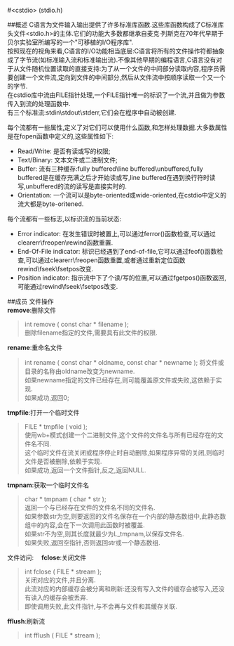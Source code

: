 #<cstdio\> (stdio.h)

##概述
C语言为文件输入输出提供了许多标准库函数.这些库函数构成了C标准库头文件<stdio.h\>的主体.它们的功能大多数都继承自麦克·列斯克在70年代早期于贝尔实验室所编写的一个"可移植的I/O程序库".  
按照现在的视角来看,C语言的I/O功能相当底层:C语言将所有的文件操作符都抽象成了字节流(如标准输入流和标准输出流).不像其他早期的编程语言,C语言没有对于从文件随机位置读取的直接支持:为了从一个文件的中间部分读取内容,程序员需要创建一个文件流,定向到文件的中间部分,然后从文件流中按顺序读取一个又一个的字节.  
在cstdio库中流由FILE指针处理,一个FILE指针唯一的标识了一个流,并且做为参数传入到流的处理函数中.  
有三个标准流:stdin\stdout\stderr,它们会在程序中自动被创建.  

每个流都有一些属性,定义了对它们可以使用什么函数,和怎样处理数据.大多数属性是在fopen函数中定义的,这些属性如下:  
*   Read/Write: 是否有读或写的权限;  
*   Text/Binary: 文本文件或二进制文件;  
*   Buffer: 流有三种缓存:fully buffered\line buffered\unbuffered,fully buffered是在缓存充满之后才开始读或写,line buffered在遇到换行符时读写,unbuffered的流的读写是直接实时的.  
*   Orientation: 一个流可以是byte-oriented或wide-oriented,在cstdio中定义的流大都是byte-oritened.  

每个流都有一些标志,以标识流的当前状态:  
*   Error indicator: 在发生错误时被置上,可以通过ferror()函数检查,可以通过clearerr\freopen\rewind函数重置.  
*   End-Of-File indicator: 标识已经遇到了end-of-file,它可以通过feof()函数检查,可以通过clearerr\freopen函数重置,或者通过重新定位函数rewind\fseek\fsetpos改变.  
*   Position indicator: 指示流中下了个读/写的位置,可以通过fgetpos()函数返回,可能通过rewind\fseek\fsetpos改变.  

##成员
文件操作  
**remove**:删除文件  
>   int remove ( const char * filename );  
>   删除filename指定的文件,需要具有此文件的权限.  

**rename**:重命名文件  
>   int rename ( const char * oldname, const char * newname );
>   将文件或目录的名称由oldname改变为newname.  
>   如果newname指定的文件已经存在,则可能覆盖原文件或失败,这依赖于实现.  
>   如果成功,返回0;  

**tmpfile**:打开一个临时文件  
>   FILE * tmpfile ( void );  
>   使用wb+模式创建一个二进制文件,这个文件的文件名与所有已经存在的文件名不同.  
>   这个临时文件在流关闭或程序停止时自动删除,如果程序异常的关闭,则临时文件是否被删除,依赖于实现.  
>   如果成功,返回一个文件指针,反之,返回NULL.  

**tmpnam**:获取一个临时文件名  
>   char * tmpnam ( char * str );  
>   返回一个与已经存在文件的文件名不同的文件名.  
>   如果参数str为空,则要返回的文件名保存在一个内部的静态数组中,此静态数组中的内容,会在下一次调用此函数时被覆盖.  
>   如果str不为空,则其长度就最少为L_tmpnam,以保存文件名.  
>   如果失败,返回空指针,否则返回str或一个静态数组.  

文件访问:　
**fclose**:关闭文件  
>   int fclose ( FILE * stream );  
>   关闭对应的文件,并且分离.  
>   此流对应的内部缓存会被分离和刷新:还没有写入文件的缓存会被写入,还没有读入的缓存会被丢弃.  
>   即使调用失败,此文件指针,与不会再与文件和其缓存关联.  

**fflush**:刷新流  
>   int fflush ( FILE * stream );  
>   



